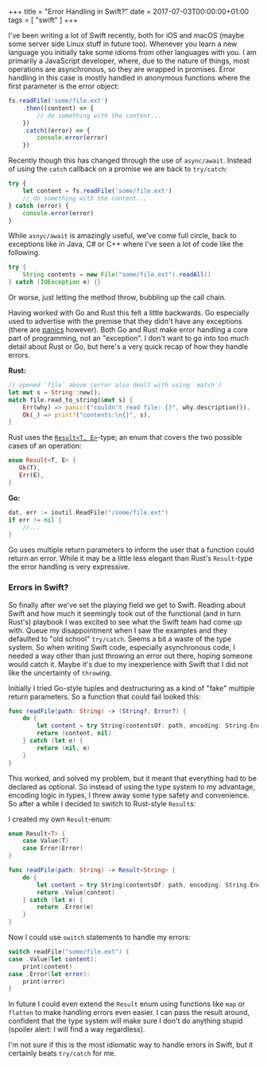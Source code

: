 +++
title = "Error Handling in Swift?"
date = 2017-07-03T00:00:00+01:00
tags = [ "swift" ]
+++

I've been writing a lot of Swift recently, both for iOS and macOS (maybe some server side Linux stuff in future too). Whenever you learn a new language you initially take some idioms from other languages with you. I am primarily a JavaScript developer, where, due to the nature of things, most operations are asynchronous, so they are wrapped in promises. Error handling in this case is mostly handled in anonymous functions where the first parameter is the error object:

```javascript
fs.readFile('some/file.ext')
    .then((content) => {
        // do something with the content...
    })
    .catch((error) => {
        console.error(error)
    })
```

Recently though this has changed through the use of `async/await`. Instead of using the `catch` callback on a promise we are back to `try/catch`:

```javascript
try {
    let content = fs.readFile('some/file.ext')
    // do something with the content...
} catch (error) {
    console.error(error)
}
```

While `asnyc/await` is amazingly useful, we've come full circle, back to exceptions like in Java, C# or C++ where I've seen a lot of code like the following.

```java
try {
    String contents = new File("some/file.ext").readAll()
} catch (IOException e) {}

```

Or worse, just letting the method throw, bubbling up the call chain. 

Having worked with Go and Rust this felt a little backwards. Go especially used to advertise with the premise that they didn't have any exceptions (there are [panics](https://github.com/golang/go/wiki/PanicAndRecover) however). Both Go and Rust make error handling a core part of programming, not an "exception".
I don't want to go into too much detail about Rust or Go, but here's a very quick recap of how they handle errors.

**Rust:**  
```rust
// opened `file` above (error also dealt with using `match`)
let mut s = String::new();
match file.read_to_string(&mut s) {
    Err(why) => panic!("couldn't read file: {}", why.description()),
    Ok(_) => print!("contents:\n{}", s),
}
```

Rust uses the [`Result<T, E>`](https://doc.rust-lang.org/std/result/)-type; an enum that covers the two possible cases of an operation:

```rust
enum Result<T, E> {
   Ok(T),
   Err(E),
}
```

**Go:**  
```go
dat, err := ioutil.ReadFile("/some/file.ext")
if err != nil {
	//...
}
```

Go uses multiple return parameters to inform the user that a function could return an error. While it may be a little less elegant than Rust's `Result`-type the error handling is very expressive.


### Errors in Swift?

So finally after we've set the playing field we get to Swift. Reading about Swift and how much it seemingly took out of the functional (and in turn Rust's) playbook I was excited to see what the Swift team had come up with. Queue my disappointment when I saw the examples and they defaulted to "old school" `try/catch`. Seems a bit a waste of the type system. So when writing Swift code, especially asynchronous code, I needed a way other than just throwing an error out there, hoping someone would catch it. Maybe it's due to my inexperience with Swift that I did not like the uncertainty of `throw`ing.

Initially I tried Go-style tuples and destructuring as a kind of "fake" multiple return parameters. So a function that could fail looked this:

```swift
func readFile(path: String) -> (String?, Error?) {
    do {
        let content = try String(contentsOf: path, encoding: String.Encoding.utf8) 
        return (content, nil)
    } catch (let e) {
        return (nil, e)
    }
}
```

This worked, and solved my problem, but it meant that everything had to be declared as optional. So instead of using the type system to my advantage, encoding logic in types, I threw away some type safety and convenience. So after a while I decided to switch to Rust-style `Result`s:

I created my own `Result`-enum:

```swift
enum Result<T> {
    case Value(T)
    case Error(Error)
}
```

```swift
func readFile(path: String) -> Result<String> {
    do {
        let content = try String(contentsOf: path, encoding: String.Encoding.utf8) 
        return .Value(content)
    } catch (let e) {
        return .Error(e)
    }
}
```

Now I could use `switch` statements to handle my errors:

```swift
switch readFile("some/file.ext") {
case .Value(let content):
    print(content)
case .Error(let error):
    print(error)
}
```

In future I could even extend the `Result` enum using functions like `map` or `flatten` to make handling errors even easier. I can pass the result around, confident that the type system will make sure I don't do anything stupid (spoiler alert: I will find a way regardless).

I'm not sure if this is the most idiomatic way to handle errors in Swift, but it certainly beats `try/catch` for me.
